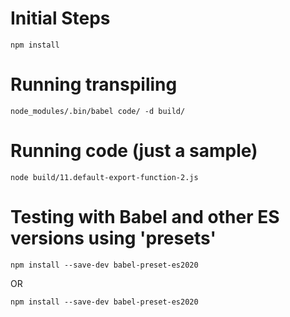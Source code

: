 # Initial Steps

```
npm install
```

# Running transpiling

```
node_modules/.bin/babel code/ -d build/
```

# Running code (just a sample)

```
node build/11.default-export-function-2.js
```

# Testing with Babel and other ES versions using 'presets'

```
npm install --save-dev babel-preset-es2020
```

OR

```
npm install --save-dev babel-preset-es2020
```
